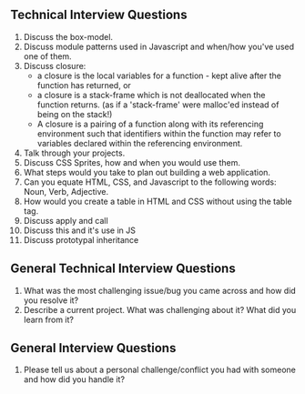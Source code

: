 Technical Interview Questions
--------------------------
1. Discuss the box-model.
1. Discuss module patterns used in Javascript and when/how you've used one of them.
1. Discuss closure:
	* a closure is the local variables for a function - kept alive after the function has returned, or
	* a closure is a stack-frame which is not deallocated when the function returns. (as if a 'stack-frame' were malloc'ed instead of being on the stack!)
	* A closure is a pairing of a function along with its referencing environment such that identifiers within the function may refer to variables declared within the referencing environment.
1. Talk through your projects.
1. Discuss CSS Sprites, how and when you would use them.
1. What steps would you take to plan out building a web application.
1. Can you equate HTML, CSS, and Javascript to the following words: Noun, Verb, Adjective.
1. How would you create a table in HTML and CSS without using the table tag.
1. Discuss apply and call
1. Discuss this and it's use in JS
1. Discuss prototypal inheritance

General Technical Interview Questions
--------------------------------------
1. What was the most challenging issue/bug you came across and how did you resolve it?
1. Describe a current project. What was challenging about it? What did you learn from it?


General Interview Questions
---------------------------
1. Please tell us about a personal challenge/conflict you had with someone and how did you handle it?
